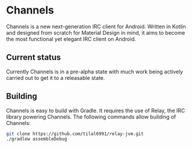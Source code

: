 Channels
======

Channels is a new next-generation IRC client for Android. Written in Kotlin and designed from scratch for Material Design in mind, it aims to become the most functional yet elegant IRC client on Android.

Current status
------
Currently Channels is in a pre-alpha state with much work being actively carried out to get it to a releasable state.

Building
------
Channels is easy to build with Gradle. It requires the use of Relay, the IRC library powering Channels. The following commands allow building of Channels:
```bash
git clone https://github.com/tilal6991/relay-jvm.git
./gradlew assembleDebug 
```